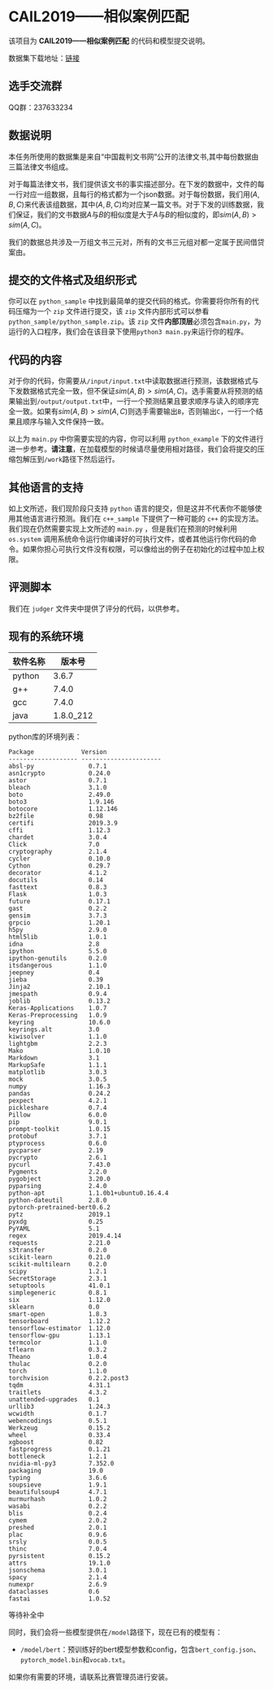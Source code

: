 # CAIL2019——相似案例匹配

该项目为 **CAIL2019——相似案例匹配** 的代码和模型提交说明。

数据集下载地址：[链接](https://cail.oss-cn-qingdao.aliyuncs.com/cail2019/CAIL2019-SCM.zip)


## 选手交流群

QQ群：237633234

## 数据说明

本任务所使用的数据集是来自“中国裁判文书网”公开的法律文书,其中每份数据由三篇法律文书组成。

对于每篇法律文书，我们提供该文书的事实描述部分。在下发的数据中，文件的每一行对应一组数据，且每行的格式都为一个json数据。对于每份数据，我们用$(A,B,C)$来代表该组数据，其中$(A,B,C)$均对应某一篇文书。对于下发的训练数据，我们保证，我们的文书数据$A$与$B$的相似度是大于$A$与$B$的相似度的，即$sim(A,B)>sim(A,C)$。

我们的数据总共涉及一万组文书三元对，所有的文书三元组对都一定属于民间借贷案由。

## 提交的文件格式及组织形式

你可以在 ``python_sample`` 中找到最简单的提交代码的格式。你需要将你所有的代码压缩为一个 ``zip`` 文件进行提交，该 ``zip`` 文件内部形式可以参看 ``python_sample/python_sample.zip``。该 ``zip`` 文件**内部顶层**必须包含``main.py``，为运行的入口程序，我们会在该目录下使用``python3 main.py``来运行你的程序。

## 代码的内容

对于你的代码，你需要从``/input/input.txt``中读取数据进行预测，该数据格式与下发数据格式完全一致，但不保证$sim(A,B)>sim(A,C)$。选手需要从将预测的结果输出到``/output/output.txt``中，一行一个预测结果且要求顺序与读入的顺序完全一致。如果有$sim(A,B)>sim(A,C)$则选手需要输出``B``，否则输出``C``，一行一个结果且顺序与输入文件保持一致。

以上为 ``main.py`` 中你需要实现的内容，你可以利用 ``python_example`` 下的文件进行进一步参考。**请注意**，在加载模型的时候请尽量使用相对路径，我们会将提交的压缩包解压到``/work``路径下然后运行。

## 其他语言的支持

如上文所述，我们现阶段只支持 ``python`` 语言的提交，但是这并不代表你不能够使用其他语言进行预测。我们在 ``c++_sample`` 下提供了一种可能的 ``c++`` 的实现方法。我们现在仍然需要实现上文所述的 ``main.py`` ，但是我们在预测的时候利用 ``os.system`` 调用系统命令运行你编译好的可执行文件，或者其他运行你代码的命令。如果你担心可执行文件没有权限，可以像给出的例子在初始化的过程中加上权限。

## 评测脚本

我们在 ``judger`` 文件夹中提供了评分的代码，以供参考。

## 现有的系统环境

| 软件名称 | 版本号    |
| -------- | --------- |
| python   | 3.6.7     |
| g++      | 7.4.0     |
| gcc      | 7.4.0     |
| java     | 1.8.0_212 |

python库的环境列表：

```
Package             Version               
------------------- ----------------------
absl-py               0.7.1
asn1crypto            0.24.0
astor                 0.7.1
bleach                3.1.0
boto                  2.49.0
boto3                 1.9.146
botocore              1.12.146
bz2file               0.98
certifi               2019.3.9
cffi                  1.12.3
chardet               3.0.4
Click                 7.0
cryptography          2.1.4
cycler                0.10.0
Cython                0.29.7
decorator             4.1.2
docutils              0.14
fasttext              0.8.3
Flask                 1.0.3
future                0.17.1
gast                  0.2.2
gensim                3.7.3
grpcio                1.20.1
h5py                  2.9.0
html5lib              1.0.1
idna                  2.8
ipython               5.5.0
ipython-genutils      0.2.0
itsdangerous          1.1.0
jeepney               0.4
jieba                 0.39
Jinja2                2.10.1
jmespath              0.9.4
joblib                0.13.2
Keras-Applications    1.0.7
Keras-Preprocessing   1.0.9
keyring               10.6.0
keyrings.alt          3.0
kiwisolver            1.1.0
lightgbm              2.2.3
Mako                  1.0.10
Markdown              3.1
MarkupSafe            1.1.1
matplotlib            3.0.3
mock                  3.0.5
numpy                 1.16.3
pandas                0.24.2
pexpect               4.2.1
pickleshare           0.7.4
Pillow                6.0.0
pip                   9.0.1
prompt-toolkit        1.0.15
protobuf              3.7.1
ptyprocess            0.6.0
pycparser             2.19
pycrypto              2.6.1
pycurl                7.43.0
Pygments              2.2.0
pygobject             3.20.0
pyparsing             2.4.0
python-apt            1.1.0b1+ubuntu0.16.4.4
python-dateutil       2.8.0
pytorch-pretrained-bert0.6.2
pytz                  2019.1
pyxdg                 0.25
PyYAML                5.1
regex                 2019.4.14
requests              2.21.0
s3transfer            0.2.0
scikit-learn          0.21.0
scikit-multilearn     0.2.0
scipy                 1.2.1
SecretStorage         2.3.1
setuptools            41.0.1
simplegeneric         0.8.1
six                   1.12.0
sklearn               0.0
smart-open            1.8.3
tensorboard           1.12.2
tensorflow-estimator  1.12.0
tensorflow-gpu        1.13.1
termcolor             1.1.0
tflearn               0.3.2
Theano                1.0.4
thulac                0.2.0
torch                 1.1.0
torchvision           0.2.2.post3
tqdm                  4.31.1
traitlets             4.3.2
unattended-upgrades   0.1
urllib3               1.24.3
wcwidth               0.1.7
webencodings          0.5.1
Werkzeug              0.15.2
wheel                 0.33.4
xgboost               0.82
fastprogress          0.1.21
bottleneck            1.2.1
nvidia-ml-py3         7.352.0
packaging             19.0
typing                3.6.6
soupsieve             1.9.1
beautifulsoup4        4.7.1
murmurhash            1.0.2
wasabi                0.2.2
blis                  0.2.4
cymem                 2.0.2
preshed               2.0.1
plac                  0.9.6
srsly                 0.0.5
thinc                 7.0.4
pyrsistent            0.15.2
attrs                 19.1.0
jsonschema            3.0.1
spacy                 2.1.4
numexpr               2.6.9
dataclasses           0.6
fastai                1.0.52
```

等待补全中

同时，我们会将一些模型提供在``/model``路径下，现在已有的模型有：

* ``/model/bert``：预训练好的bert模型参数和config，包含``bert_config.json``、``pytorch_model.bin``和``vocab.txt``。

如果你有需要的环境，请联系比赛管理员进行安装。

